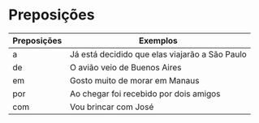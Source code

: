 # Preposições

| Preposições | Exemplos |
| -- | -- |
| a | Já está decidido que elas viajarão a São Paulo |
| de | O avião veio de Buenos Aires |
| em | Gosto muito de morar em Manaus |
| por | Ao chegar foi recebido por dois amigos |
| com | Vou brincar com José |
